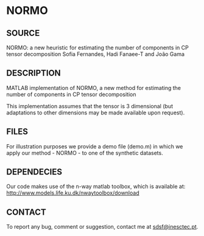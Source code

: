# NORMO

## SOURCE
NORMO: a new heuristic for estimating the number of components in CP tensor decomposition
Sofia Fernandes, Hadi Fanaee-T and João Gama

## DESCRIPTION
MATLAB implementation of NORMO, a new method for estimating the number of components in CP tensor decomposition   

This implementation assumes that the tensor is 3 dimensional (but adaptations to other dimensions may be made 
available upon request).

## FILES
For illustration purposes we provide a demo file (demo.m) in which we apply our method - NORMO - to one of the
synthetic datasets.
	
## DEPENDECIES
Our code makes use of the n-way matlab toolbox, which is available at: 
	http://www.models.life.ku.dk/nwaytoolbox/download

## CONTACT
To report any bug, comment or suggestion, contact me at sdsf@inesctec.pt.
